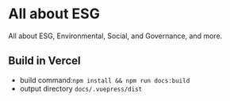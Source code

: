 # All about ESG

All about ESG, Environmental, Social, and Governance, and more. 

## Build in Vercel

- build command:`npm install && npm run docs:build`
- output directory `docs/.vuepress/dist`
